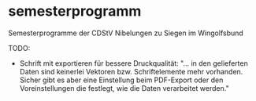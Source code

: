 # semesterprogramm
Semesterprogramme der CDStV Nibelungen zu Siegen im Wingolfsbund

TODO: 
 * Schrift mit exportieren für bessere Druckqualität: "... in den gelieferten Daten sind keinerlei Vektoren bzw. Schriftelemente mehr vorhanden. Sicher gibt es aber eine Einstellung beim PDF-Export oder den Voreinstellungen die festlegt, wie die Daten verarbeitet werden."